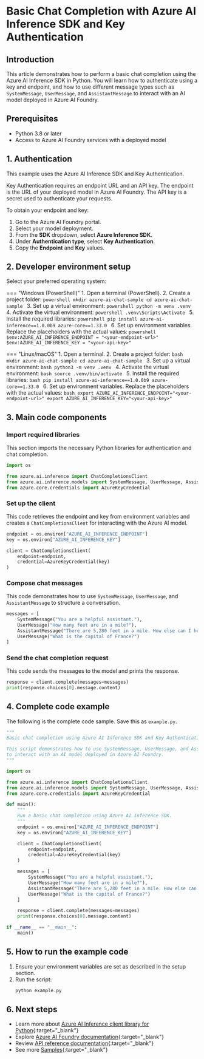 # Basic Chat Completion with Azure AI Inference SDK and Key Authentication

## Introduction

This article demonstrates how to perform a basic chat completion using the Azure AI Inference SDK in Python. You will learn how to authenticate using a key and endpoint, and how to use different message types such as `SystemMessage`, `UserMessage`, and `AssistantMessage` to interact with an AI model deployed in Azure AI Foundry.

## Prerequisites

- Python 3.8 or later
- Access to Azure AI Foundry services with a deployed model

## 1. Authentication

This example uses the Azure AI Inference SDK and Key Authentication.

Key Authentication requires an endpoint URL and an API key. The endpoint is the URL of your deployed model in Azure AI Foundry. The API key is a secret used to authenticate your requests.

To obtain your endpoint and key:

1. Go to the Azure AI Foundry portal.
2. Select your model deployment.
3. From the **SDK** dropdown, select **Azure Inference SDK**.
4. Under **Authentication type**, select **Key Authentication**.
5. Copy the **Endpoint** and **Key** values.

## 2. Developer environment setup

Select your preferred operating system:

=== "Windows (PowerShell)"
    1. Open a terminal (PowerShell).
    2. Create a project folder:
        ```powershell
        mkdir azure-ai-chat-sample
        cd azure-ai-chat-sample
        ```
    3. Set up a virtual environment:
        ```powershell
        python -m venv .venv
        ```
    4. Activate the virtual environment:
        ```powershell
        .venv\Scripts\Activate
        ```
    5. Install the required libraries:
        ```powershell
        pip install azure-ai-inference==1.0.0b9 azure-core==1.33.0
        ```
    6. Set up environment variables. Replace the placeholders with the actual values:
        ```powershell
        $env:AZURE_AI_INFERENCE_ENDPOINT = "<your-endpoint-url>"
        $env:AZURE_AI_INFERENCE_KEY = "<your-api-key>"
        ```

=== "Linux/macOS"
    1. Open a terminal.
    2. Create a project folder:
        ```bash
        mkdir azure-ai-chat-sample
        cd azure-ai-chat-sample
        ```
    3. Set up a virtual environment:
        ```bash
        python3 -m venv .venv
        ```
    4. Activate the virtual environment:
        ```bash
        source .venv/bin/activate
        ```
    5. Install the required libraries:
        ```bash
        pip install azure-ai-inference==1.0.0b9 azure-core==1.33.0
        ```
    6. Set up environment variables. Replace the placeholders with the actual values:
        ```bash
        export AZURE_AI_INFERENCE_ENDPOINT="<your-endpoint-url>"
        export AZURE_AI_INFERENCE_KEY="<your-api-key>"
        ```

## 3. Main code components

### Import required libraries

This section imports the necessary Python libraries for authentication and chat completion.

```python
import os

from azure.ai.inference import ChatCompletionsClient
from azure.ai.inference.models import SystemMessage, UserMessage, AssistantMessage
from azure.core.credentials import AzureKeyCredential
```

### Set up the client

This code retrieves the endpoint and key from environment variables and creates a `ChatCompletionsClient` for interacting with the Azure AI model.

```python
endpoint = os.environ["AZURE_AI_INFERENCE_ENDPOINT"]
key = os.environ["AZURE_AI_INFERENCE_KEY"]

client = ChatCompletionsClient(
    endpoint=endpoint,
    credential=AzureKeyCredential(key)
)
```

### Compose chat messages

This code demonstrates how to use `SystemMessage`, `UserMessage`, and `AssistantMessage` to structure a conversation.

```python
messages = [
    SystemMessage("You are a helpful assistant."),
    UserMessage("How many feet are in a mile?"),
    AssistantMessage("There are 5,280 feet in a mile. How else can I help you?"),
    UserMessage("What is the capital of France?")
]
```

### Send the chat completion request

This code sends the messages to the model and prints the response.

```python
response = client.complete(messages=messages)
print(response.choices[0].message.content)
```

## 4. Complete code example

The following is the complete code sample. Save this as `example.py`.

```python
"""
Basic chat completion using Azure AI Inference SDK and Key Authentication.

This script demonstrates how to use SystemMessage, UserMessage, and AssistantMessage
to interact with an AI model deployed in Azure AI Foundry.
"""

import os

from azure.ai.inference import ChatCompletionsClient
from azure.ai.inference.models import SystemMessage, UserMessage, AssistantMessage
from azure.core.credentials import AzureKeyCredential

def main():
    """
    Run a basic chat completion using Azure AI Inference SDK.
    """
    endpoint = os.environ["AZURE_AI_INFERENCE_ENDPOINT"]
    key = os.environ["AZURE_AI_INFERENCE_KEY"]

    client = ChatCompletionsClient(
        endpoint=endpoint,
        credential=AzureKeyCredential(key)
    )

    messages = [
        SystemMessage("You are a helpful assistant."),
        UserMessage("How many feet are in a mile?"),
        AssistantMessage("There are 5,280 feet in a mile. How else can I help you?"),
        UserMessage("What is the capital of France?")
    ]

    response = client.complete(messages=messages)
    print(response.choices[0].message.content)

if __name__ == "__main__":
    main()
```

## 5. How to run the example code

1. Ensure your environment variables are set as described in the setup section.
2. Run the script:
    ```bash
    python example.py
    ```

## 6. Next steps

- Learn more about [Azure AI Inference client library for Python](https://aka.ms/aiservices/inference){:target="_blank"}
- Explore [Azure AI Foundry documentation](https://learn.microsoft.com/azure/ai-studio/){:target="_blank"}
- Review [API reference documentation](https://aka.ms/azsdk/azure-ai-inference/python/reference){:target="_blank"}
- See more [Samples](https://github.com/Azure/azure-sdk-for-python/tree/main/sdk/ai/azure-ai-inference/samples){:target="_blank"}
